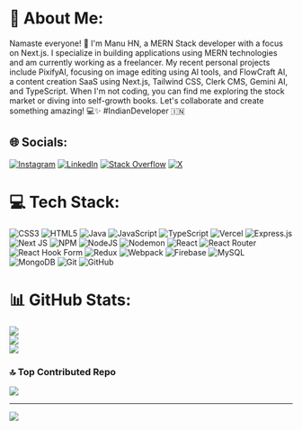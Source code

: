 # 💫 About Me:
Namaste everyone! 🙏 I'm Manu HN, a MERN Stack developer with a focus on Next.js. I specialize in building applications using MERN technologies and am currently working as a freelancer. My recent personal projects include PixifyAI, focusing on image editing using AI tools, and FlowCraft AI, a content creation SaaS using Next.js, Tailwind CSS, Clerk CMS, Gemini AI, and TypeScript. When I'm not coding, you can find me exploring the stock market or diving into self-growth books. Let's collaborate and create something amazing! 💻✨ #IndianDeveloper 🇮🇳


## 🌐 Socials:
[![Instagram](https://img.shields.io/badge/Instagram-%23E4405F.svg?logo=Instagram&logoColor=white)](https://instagram.com/black_droid_05) [![LinkedIn](https://img.shields.io/badge/LinkedIn-%230077B5.svg?logo=linkedin&logoColor=white)](https://linkedin.com/in/manu-hn) [![Stack Overflow](https://img.shields.io/badge/-Stackoverflow-FE7A16?logo=stack-overflow&logoColor=white)](https://stackoverflow.com/users/21520832) [![X](https://img.shields.io/badge/X-black.svg?logo=X&logoColor=white)](https://x.com/manu_hn05) 

# 💻 Tech Stack:
![CSS3](https://img.shields.io/badge/css3-%231572B6.svg?style=for-the-badge&logo=css3&logoColor=white) ![HTML5](https://img.shields.io/badge/html5-%23E34F26.svg?style=for-the-badge&logo=html5&logoColor=white) ![Java](https://img.shields.io/badge/java-%23ED8B00.svg?style=for-the-badge&logo=openjdk&logoColor=white) ![JavaScript](https://img.shields.io/badge/javascript-%23323330.svg?style=for-the-badge&logo=javascript&logoColor=%23F7DF1E) ![TypeScript](https://img.shields.io/badge/typescript-%23007ACC.svg?style=for-the-badge&logo=typescript&logoColor=white) ![Vercel](https://img.shields.io/badge/vercel-%23000000.svg?style=for-the-badge&logo=vercel&logoColor=white) ![Express.js](https://img.shields.io/badge/express.js-%23404d59.svg?style=for-the-badge&logo=express&logoColor=%2361DAFB) ![Next JS](https://img.shields.io/badge/Next-black?style=for-the-badge&logo=next.js&logoColor=white) ![NPM](https://img.shields.io/badge/NPM-%23CB3837.svg?style=for-the-badge&logo=npm&logoColor=white) ![NodeJS](https://img.shields.io/badge/node.js-6DA55F?style=for-the-badge&logo=node.js&logoColor=white) ![Nodemon](https://img.shields.io/badge/NODEMON-%23323330.svg?style=for-the-badge&logo=nodemon&logoColor=%BBDEAD) ![React](https://img.shields.io/badge/react-%2320232a.svg?style=for-the-badge&logo=react&logoColor=%2361DAFB) ![React Router](https://img.shields.io/badge/React_Router-CA4245?style=for-the-badge&logo=react-router&logoColor=white) ![React Hook Form](https://img.shields.io/badge/React%20Hook%20Form-%23EC5990.svg?style=for-the-badge&logo=reacthookform&logoColor=white) ![Redux](https://img.shields.io/badge/redux-%23593d88.svg?style=for-the-badge&logo=redux&logoColor=white) ![Webpack](https://img.shields.io/badge/webpack-%238DD6F9.svg?style=for-the-badge&logo=webpack&logoColor=black) ![Firebase](https://img.shields.io/badge/firebase-a08021?style=for-the-badge&logo=firebase&logoColor=ffcd34) ![MySQL](https://img.shields.io/badge/mysql-4479A1.svg?style=for-the-badge&logo=mysql&logoColor=white) ![MongoDB](https://img.shields.io/badge/MongoDB-%234ea94b.svg?style=for-the-badge&logo=mongodb&logoColor=white) ![Git](https://img.shields.io/badge/git-%23F05033.svg?style=for-the-badge&logo=git&logoColor=white) ![GitHub](https://img.shields.io/badge/github-%23121011.svg?style=for-the-badge&logo=github&logoColor=white)
# 📊 GitHub Stats:
![](https://github-readme-stats.vercel.app/api?username=manu-hn&theme=dark&hide_border=false&include_all_commits=true&count_private=true)<br/>
![](https://github-readme-streak-stats.herokuapp.com/?user=manu-hn&theme=dark&hide_border=false)<br/>
![](https://github-readme-stats.vercel.app/api/top-langs/?username=manu-hn&theme=dark&hide_border=false&include_all_commits=true&count_private=true&layout=compact)

### 🔝 Top Contributed Repo
![](https://github-contributor-stats.vercel.app/api?username=manu-hn&limit=5&theme=dark&combine_all_yearly_contributions=true)

---
[![](https://visitcount.itsvg.in/api?id=manu-hn&icon=0&color=0)](https://visitcount.itsvg.in)

<!-- Proudly created with GPRM ( https://gprm.itsvg.in ) -->
